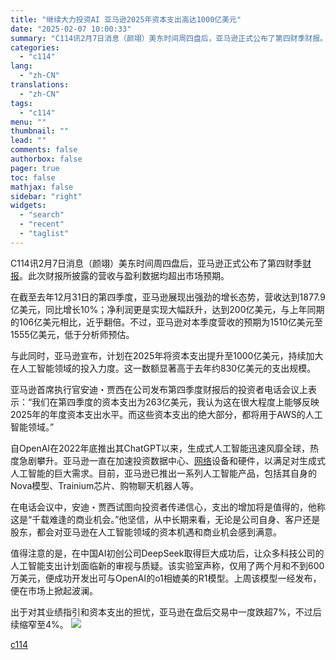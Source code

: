 ```yaml
---
title: "继续大力投资AI 亚马逊2025年资本支出高达1000亿美元"
date: "2025-02-07 10:00:33"
summary: "C114讯2月7日消息（颜翊）美东时间周四盘后，亚马逊正式公布了第四财季财报。此次财报所披露的营..."
categories:
  - "c114"
lang:
  - "zh-CN"
translations:
  - "zh-CN"
tags:
  - "c114"
menu: ""
thumbnail: ""
lead: ""
comments: false
authorbox: false
pager: true
toc: false
mathjax: false
sidebar: "right"
widgets:
  - "search"
  - "recent"
  - "taglist"
---
```


C114讯2月7日消息（颜翊）美东时间周四盘后，亚马逊正式公布了第四财季[财报](https://www.c114.com.cn/keyword/default.asp?key=%B2%C6%B1%A8)。此次财报所披露的营收与盈利数据均超出市场预期。

在截至去年12月31日的第四季度，亚马逊展现出强劲的增长态势，营收达到1877.9亿美元，同比增长10%；净利润更是实现大幅跃升，达到200亿美元，与上年同期的106亿美元相比，近乎翻倍。不过，亚马逊对本季度营收的预期为1510亿美元至1555亿美元，低于分析师预估。

与此同时，亚马逊宣布，计划在2025年将资本支出提升至1000亿美元，持续加大在人工智能领域的投入力度。这一数额显著高于去年约830亿美元的支出规模。

亚马逊首席执行官安迪・贾西在公司发布第四季度财报后的投资者电话会议上表示：“我们在第四季度的资本支出为263亿美元，我认为这在很大程度上能够反映2025年的年度资本支出水平。而这些资本支出的绝大部分，都将用于AWS的人工智能领域。”

自OpenAI在2022年底推出其ChatGPT以来，生成式人工智能迅速风靡全球，热度急剧攀升。亚马逊一直在加速投资数据中心、[网络](https://www.c114.com.cn/keyword/default.asp?key=%CD%F8%C2%E7)设备和硬件，以满足对生成式人工智能的巨大需求。目前，亚马逊已推出一系列人工智能产品，包括其自身的Nova模型、Trainium芯片、购物聊天机器人等。

在电话会议中，安迪・贾西试图向投资者传递信心，支出的增加将是值得的，他称这是“千载难逢的商业机会。”他坚信，从中长期来看，无论是公司自身、客户还是股东，都会对亚马逊在人工智能领域的资本机遇和商业机会感到满意。

值得注意的是，在中国AI初创公司DeepSeek取得巨大成功后，让众多科技公司的人工智能支出计划面临新的审视与质疑。该实验室声称，仅用了两个月和不到600万美元，便成功开发出可与OpenAI的o1相媲美的R1模型。上周该模型一经发布，便在市场上掀起波澜。

出于对其业绩指引和资本支出的担忧，亚马逊在盘后交易中一度跌超7%，不过后续缩窄至4%。 [![](http://www.c114.com.cn/news/images/t21.gif)](http://www.c114.com.cn)

[c114](https://www.c114.com.cn/4app/3542/a1282798.html)
